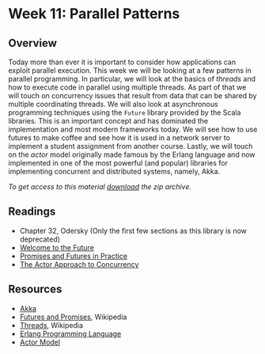 # Week 11: Parallel Patterns

## Overview

Today more than ever it is important to consider how applications can
exploit parallel execution. This week we will be looking at a few
patterns in parallel programming. In particular, we will look at the
basics of *threads* and how to execute code in parallel using multiple
threads. As part of that we will touch on concurrency issues that
result from data that can be shared by multiple coordinating
threads. We will also look at asynchronous programming techniques
using the `Future` library provided by the Scala libraries. This is an
important concept and has dominated the implementation and most modern
frameworks today. We will see how to use futures to make coffee and
see how it is used in a network server to implement a student
assignment from another course. Lastly, we will touch on the *actor*
model originally made famous by the Erlang language and now
implemented in one of the most powerful (and popular) libraries for
implementing concurrent and distributed systems, namely, Akka.

*To get access to this material [download][zip] the zip archive.*

[zip]: https://github.com/umass-cs-220/week-11-parallel/archive/master.zip

## Readings

* Chapter 32, Odersky (Only the first few sections as this library is
  now deprecated)
* [Welcome to the Future](http://danielwestheide.com/blog/2013/01/09/the-neophytes-guide-to-scala-part-8-welcome-to-the-future.html)
* [Promises and Futures in Practice](http://danielwestheide.com/blog/2013/01/09/the-neophytes-guide-to-scala-part-8-welcome-to-the-future.html)
* [The Actor Approach to Concurrency](http://danielwestheide.com/blog/2013/02/27/the-neophytes-guide-to-scala-part-14-the-actor-approach-to-concurrency.html)

## Resources

* [Akka](http://akka.io)
* [Futures and Promises](https://en.wikipedia.org/wiki/Futures_and_promises), Wikipedia
* [Threads](https://en.wikipedia.org/wiki/Thread_(computing)), Wikipedia
* [Erlang Programming Language](https://en.wikipedia.org/wiki/Erlang_(programming_language))
* [Actor Model](https://en.wikipedia.org/wiki/Actor_model)
